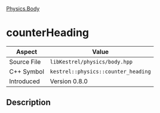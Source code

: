 [Physics.Body](index)
# counterHeading
| Aspect | Value |
| --- | --- |
| Source File | `libKestrel/physics/body.hpp` |
| C++ Symbol | `kestrel::physics::counter_heading` |
| Introduced | Version 0.8.0 |
## Description

